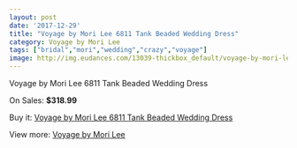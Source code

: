 ```yaml
---
layout: post
date: '2017-12-29'
title: "Voyage by Mori Lee 6811 Tank Beaded Wedding Dress"
category: Voyage by Mori Lee
tags: ["bridal","mori","wedding","crazy","voyage"]
image: http://img.eudances.com/13039-thickbox_default/voyage-by-mori-lee-6811-tank-beaded-wedding-dress.jpg
---
```

Voyage by Mori Lee 6811 Tank Beaded Wedding Dress

On Sales: **$318.99**
<a href="https://www.eudances.com/en/voyage-by-mori-lee/3962-voyage-by-mori-lee-6811-tank-beaded-wedding-dress.html"><amp-img layout="responsive" width="600" height="600" src="//img.eudances.com/13039-thickbox_default/voyage-by-mori-lee-6811-tank-beaded-wedding-dress.jpg" alt="Voyage by Mori Lee 6811 Tank Beaded Wedding Dress 0" /></a>
<a href="https://www.eudances.com/en/voyage-by-mori-lee/3962-voyage-by-mori-lee-6811-tank-beaded-wedding-dress.html"><amp-img layout="responsive" width="600" height="600" src="//img.eudances.com/13043-thickbox_default/voyage-by-mori-lee-6811-tank-beaded-wedding-dress.jpg" alt="Voyage by Mori Lee 6811 Tank Beaded Wedding Dress 1" /></a>
<a href="https://www.eudances.com/en/voyage-by-mori-lee/3962-voyage-by-mori-lee-6811-tank-beaded-wedding-dress.html"><amp-img layout="responsive" width="600" height="600" src="//img.eudances.com/13042-thickbox_default/voyage-by-mori-lee-6811-tank-beaded-wedding-dress.jpg" alt="Voyage by Mori Lee 6811 Tank Beaded Wedding Dress 2" /></a>
<a href="https://www.eudances.com/en/voyage-by-mori-lee/3962-voyage-by-mori-lee-6811-tank-beaded-wedding-dress.html"><amp-img layout="responsive" width="600" height="600" src="//img.eudances.com/13041-thickbox_default/voyage-by-mori-lee-6811-tank-beaded-wedding-dress.jpg" alt="Voyage by Mori Lee 6811 Tank Beaded Wedding Dress 3" /></a>
<a href="https://www.eudances.com/en/voyage-by-mori-lee/3962-voyage-by-mori-lee-6811-tank-beaded-wedding-dress.html"><amp-img layout="responsive" width="600" height="600" src="//img.eudances.com/13040-thickbox_default/voyage-by-mori-lee-6811-tank-beaded-wedding-dress.jpg" alt="Voyage by Mori Lee 6811 Tank Beaded Wedding Dress 4" /></a>

Buy it: [Voyage by Mori Lee 6811 Tank Beaded Wedding Dress](https://www.eudances.com/en/voyage-by-mori-lee/3962-voyage-by-mori-lee-6811-tank-beaded-wedding-dress.html "Voyage by Mori Lee 6811 Tank Beaded Wedding Dress")

View more: [Voyage by Mori Lee](https://www.eudances.com/en/47-voyage-by-mori-lee "Voyage by Mori Lee")